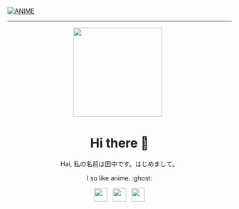 [![ANIME](https://coverfiles.alphacoders.com/916/91695.png)](https://github.com/Tanaka9531)

___
<p align='center'><a href="https://www.instagram.com/impostor9531/"><img height="200" src="https://avatars0.githubusercontent.com/u/73052642?s=460&u=c0e05b9f2faf2048ca9fed7b79dcff7ef9e3e3fe&v=4"></a>&nbsp;&nbsp;</p>

<h1  align='center'> Hi there 👋 </h1>

<p align='center'> Hai, 私の名前は田中です。はじめまして。 </p>

<p align='center'> I so like anime. :ghost: </p>

<p align='center'>
   <a href="https://www.youtube.com/channel/UCea_xh4i0rGRclhHMJY-j6w"><img height="30" src="https://img.pngio.com/youtube-icon-vector-images-icon-sign-and-symbols-youtube-icon-png-1000_1000.png"></a>&nbsp;&nbsp;
   <a href="https://instagram.com/tobz2k19"><img height="30" src="https://image.freepik.com/free-vector/instagram-icon_1057-2227.jpg"></a>&nbsp;&nbsp;
   <a href="https://wa.me/0816243737"><img height="30" src="https://w7.pngwing.com/pngs/672/164/png-transparent-whatsapp-icon-whatsapp-logo-computer-icons-zubees-halal-foods-whatsapp-text-circle-unified-payments-interface.png"></a>
</P>



